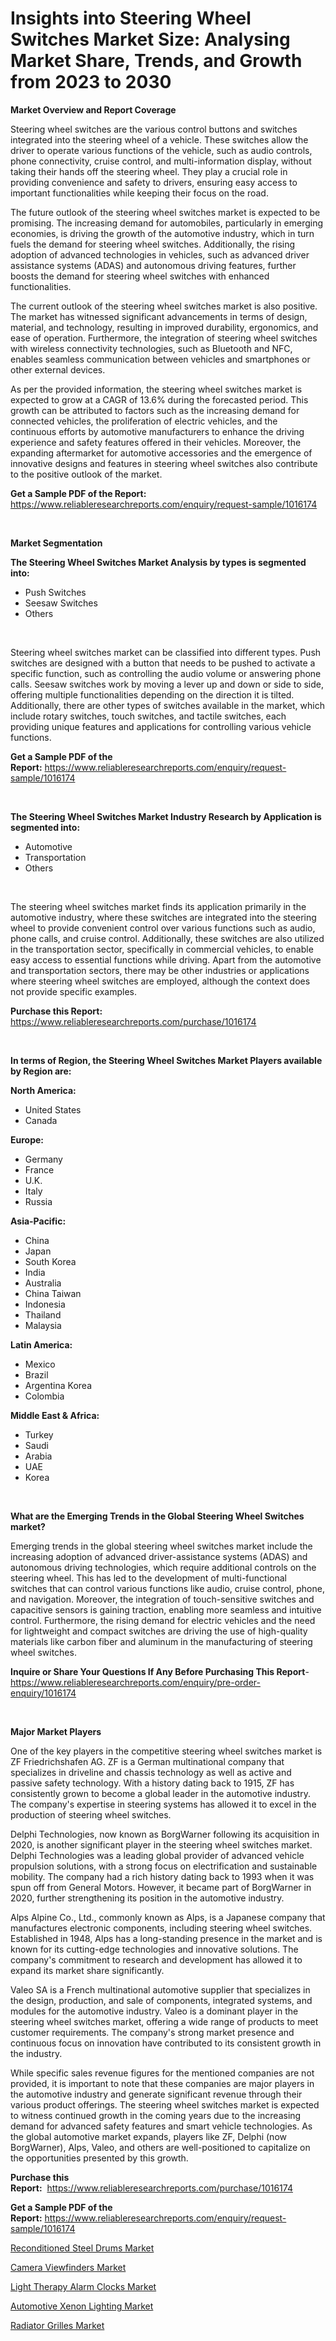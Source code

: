 <p><h1>Insights into Steering Wheel Switches Market Size: Analysing Market Share, Trends, and Growth from 2023 to 2030</h1></p><p><strong>Market Overview and Report Coverage</strong></p>
<p><p>Steering wheel switches are the various control buttons and switches integrated into the steering wheel of a vehicle. These switches allow the driver to operate various functions of the vehicle, such as audio controls, phone connectivity, cruise control, and multi-information display, without taking their hands off the steering wheel. They play a crucial role in providing convenience and safety to drivers, ensuring easy access to important functionalities while keeping their focus on the road.</p><p>The future outlook of the steering wheel switches market is expected to be promising. The increasing demand for automobiles, particularly in emerging economies, is driving the growth of the automotive industry, which in turn fuels the demand for steering wheel switches. Additionally, the rising adoption of advanced technologies in vehicles, such as advanced driver assistance systems (ADAS) and autonomous driving features, further boosts the demand for steering wheel switches with enhanced functionalities.</p><p>The current outlook of the steering wheel switches market is also positive. The market has witnessed significant advancements in terms of design, material, and technology, resulting in improved durability, ergonomics, and ease of operation. Furthermore, the integration of steering wheel switches with wireless connectivity technologies, such as Bluetooth and NFC, enables seamless communication between vehicles and smartphones or other external devices.</p><p>As per the provided information, the steering wheel switches market is expected to grow at a CAGR of 13.6% during the forecasted period. This growth can be attributed to factors such as the increasing demand for connected vehicles, the proliferation of electric vehicles, and the continuous efforts by automotive manufacturers to enhance the driving experience and safety features offered in their vehicles. Moreover, the expanding aftermarket for automotive accessories and the emergence of innovative designs and features in steering wheel switches also contribute to the positive outlook of the market.</p></p>
<p><strong>Get a Sample PDF of the Report:</strong> <a href="https://www.reliableresearchreports.com/enquiry/request-sample/1016174">https://www.reliableresearchreports.com/enquiry/request-sample/1016174</a></p>
<p>&nbsp;</p>
<p><strong>Market Segmentation</strong></p>
<p><strong>The Steering Wheel Switches Market Analysis by types is segmented into:</strong></p>
<p><ul><li>Push Switches</li><li>Seesaw Switches</li><li>Others</li></ul></p>
<p>&nbsp;</p>
<p><p>Steering wheel switches market can be classified into different types. Push switches are designed with a button that needs to be pushed to activate a specific function, such as controlling the audio volume or answering phone calls. Seesaw switches work by moving a lever up and down or side to side, offering multiple functionalities depending on the direction it is tilted. Additionally, there are other types of switches available in the market, which include rotary switches, touch switches, and tactile switches, each providing unique features and applications for controlling various vehicle functions.</p></p>
<p><strong>Get a Sample PDF of the Report:</strong>&nbsp;<a href="https://www.reliableresearchreports.com/enquiry/request-sample/1016174">https://www.reliableresearchreports.com/enquiry/request-sample/1016174</a></p>
<p>&nbsp;</p>
<p><strong>The Steering Wheel Switches Market Industry Research by Application is segmented into:</strong></p>
<p><ul><li>Automotive</li><li>Transportation</li><li>Others</li></ul></p>
<p>&nbsp;</p>
<p><p>The steering wheel switches market finds its application primarily in the automotive industry, where these switches are integrated into the steering wheel to provide convenient control over various functions such as audio, phone calls, and cruise control. Additionally, these switches are also utilized in the transportation sector, specifically in commercial vehicles, to enable easy access to essential functions while driving. Apart from the automotive and transportation sectors, there may be other industries or applications where steering wheel switches are employed, although the context does not provide specific examples.</p></p>
<p><strong>Purchase this Report:</strong>&nbsp; <a href="https://www.reliableresearchreports.com/purchase/1016174">https://www.reliableresearchreports.com/purchase/1016174</a></p>
<p>&nbsp;</p>
<p><strong>In terms of Region, the Steering Wheel Switches Market Players available by Region are:</strong></p>
<p>
    <p> <strong> North America: </strong>
        <ul>
            <li>United States</li>
            <li>Canada</li>
        </ul>
        </p> 
    <p> <strong> Europe: </strong>
        <ul>
            <li>Germany</li>
            <li>France</li>
            <li>U.K.</li>
            <li>Italy</li>
            <li>Russia</li>
        </ul>
        </p> 
    <p> <strong> Asia-Pacific: </strong>
        <ul>
            <li>China</li>
            <li>Japan</li>
            <li>South Korea</li>
            <li>India</li>
            <li>Australia</li>
            <li>China Taiwan</li>
            <li>Indonesia</li>
            <li>Thailand</li>
            <li>Malaysia</li>
        </ul>
        </p> 
    <p> <strong> Latin America: </strong>
        <ul>
            <li>Mexico</li>
            <li>Brazil</li>
            <li>Argentina Korea</li>
            <li>Colombia</li>
        </ul>
        </p> 
    <p> <strong> Middle East & Africa: </strong>
        <ul>
            <li>Turkey</li>
            <li>Saudi</li>
            <li>Arabia</li>
            <li>UAE</li>
            <li>Korea</li>
        </ul>
    </p>
    </p>
<p>&nbsp;</p>
<p><strong>What are the Emerging Trends in the Global Steering Wheel Switches market?</strong></p>
<p><p>Emerging trends in the global steering wheel switches market include the increasing adoption of advanced driver-assistance systems (ADAS) and autonomous driving technologies, which require additional controls on the steering wheel. This has led to the development of multi-functional switches that can control various functions like audio, cruise control, phone, and navigation. Moreover, the integration of touch-sensitive switches and capacitive sensors is gaining traction, enabling more seamless and intuitive control. Furthermore, the rising demand for electric vehicles and the need for lightweight and compact switches are driving the use of high-quality materials like carbon fiber and aluminum in the manufacturing of steering wheel switches.</p></p>
<p><strong>Inquire or Share Your Questions If Any Before Purchasing This Report</strong>- <a href="https://www.reliableresearchreports.com/enquiry/pre-order-enquiry/1016174">https://www.reliableresearchreports.com/enquiry/pre-order-enquiry/1016174</a></p>
<p>&nbsp;</p>
<p><strong>Major Market Players</strong></p>
<p><p>One of the key players in the competitive steering wheel switches market is ZF Friedrichshafen AG. ZF is a German multinational company that specializes in driveline and chassis technology as well as active and passive safety technology. With a history dating back to 1915, ZF has consistently grown to become a global leader in the automotive industry. The company's expertise in steering systems has allowed it to excel in the production of steering wheel switches.</p><p>Delphi Technologies, now known as BorgWarner following its acquisition in 2020, is another significant player in the steering wheel switches market. Delphi Technologies was a leading global provider of advanced vehicle propulsion solutions, with a strong focus on electrification and sustainable mobility. The company had a rich history dating back to 1993 when it was spun off from General Motors. However, it became part of BorgWarner in 2020, further strengthening its position in the automotive industry.</p><p>Alps Alpine Co., Ltd., commonly known as Alps, is a Japanese company that manufactures electronic components, including steering wheel switches. Established in 1948, Alps has a long-standing presence in the market and is known for its cutting-edge technologies and innovative solutions. The company's commitment to research and development has allowed it to expand its market share significantly.</p><p>Valeo SA is a French multinational automotive supplier that specializes in the design, production, and sale of components, integrated systems, and modules for the automotive industry. Valeo is a dominant player in the steering wheel switches market, offering a wide range of products to meet customer requirements. The company's strong market presence and continuous focus on innovation have contributed to its consistent growth in the industry.</p><p>While specific sales revenue figures for the mentioned companies are not provided, it is important to note that these companies are major players in the automotive industry and generate significant revenue through their various product offerings. The steering wheel switches market is expected to witness continued growth in the coming years due to the increasing demand for advanced safety features and smart vehicle technologies. As the global automotive market expands, players like ZF, Delphi (now BorgWarner), Alps, Valeo, and others are well-positioned to capitalize on the opportunities presented by this growth.</p></p>
<p><strong>Purchase this Report:</strong>&nbsp;&nbsp;<a href="https://www.reliableresearchreports.com/purchase/1016174">https://www.reliableresearchreports.com/purchase/1016174</a></p>
<p></p>
<p><strong>Get a Sample PDF of the Report:</strong>&nbsp;<a href="https://www.reliableresearchreports.com/enquiry/request-sample/1016174">https://www.reliableresearchreports.com/enquiry/request-sample/1016174</a></p>
<p><p><a href="https://medium.com/@sandyabbott2023/decoding-reconditioned-steel-drums-market-metrics-market-share-trends-and-growth-patterns-f130e08fd67a">Reconditioned Steel Drums Market</a></p><p><a href="https://medium.com/@trystanward/camera-viewfinders-market-analysis-its-cagr-market-segmentation-and-global-industry-overview-55ca0401d62b">Camera Viewfinders Market</a></p><p><a href="https://medium.com/@larrycrooks1923/decoding-light-therapy-alarm-clocks-market-metrics-market-share-trends-and-growth-patterns-10aa98c7ed35">Light Therapy Alarm Clocks Market</a></p><p><a href="https://github.com/dzharov81/Market-Research-Report-List-1/blob/main/automotive-xenon-lighting-market.md">Automotive Xenon Lighting Market</a></p><p><a href="https://github.com/ambrozg/Market-Research-Report-List-1/blob/main/radiator-grilles-market.md">Radiator Grilles Market</a></p></p>